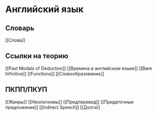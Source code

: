 # Английский язык
## Словарь
[[Слова]]
## Ссылки на теорию
[[Past Modals of Deduction]]
[[Времена в английском языке]]
[[Bare Infinitive]]
[[Functions]]
[[Словообразование]]

## ПКПП/ПКУП
[[Жанры]]
[[Неологизмы]]
[[Предперевод]]
[[Придаточные предложения]]
[[Indirect Speech]]
[[Долги]]
